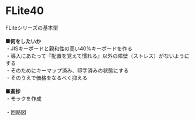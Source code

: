 # FLite40
FLiteシリーズの基本型<BR>
<BR>
<B>■何をしたいか</B><BR>
・JISキーボードと親和性の高い40%キーボードを作る<BR>
・導入にあたって『配置を覚えて慣れる』以外の障壁（ストレス）がないようにする<BR>
・そのためにキーマップ済み、印字済みの状態にする<BR>
・そのうえで価格をなるべく抑える<BR>
<BR>
<B>■進捗</B><BR>
・モックを作成<BR>
<BR>
・回路図<BR>
